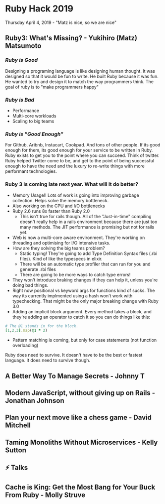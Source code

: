 # Ruby Hack 2019

Thursday April 4, 2019 - "Matz is nice, so we are nice"

## Ruby3: What's Missing? - Yukihiro (Matz) Matsumoto

### *Ruby is Good*

Designing a programing language is like designing human thought.
It was designed so that it would be fun to write.
He built Ruby because it was fun. He wanted to try and design it to match the way programmers think.
The goal of ruby is to "make programmers happy"

### *Ruby is Bad*

- Performance
- Multi-core workloads
- Scaling to big teams

### *Ruby is "Good Enough"*

For Github, Aribnb, Instacart, Cookpad. And tons of other people. If its good enough for them, its good enough for your service to be written in Ruby. Ruby exists to get you to the point where you can succeed.
Think of twitter. Ruby helped Twitter come to be, and get to the point of being successful enough to have the need and the luxury to re-write things with more performant technologies.

### Ruby 3 is coming late next year. What will it do better?

- Memory Usage!! Lots of work is going into improving garbage collection. Helps solve the memory bottleneck.
- Also working on the CPU and I/O bottlenecks
- Ruby 2.6 runs 8x faster than Ruby 2.0
  - This isn't true for rails though. All of the "Just-in-time" compiling doesn't really help in a rails environment because there are just too many methods. The JIT performance is promising but not for rails yet.
- Web is now a multi-core aware environment. They're working on threading and optimising for I/O intensive tasks.
- How are they solving the big teams problem?
  - Static typing! They're going to add Type Definition Syntax files (.rbi files).  Kind of like the typespecs in elixir.
  - There will be an automatic type profiler that can run for you and generate .rbi files
  - There are going to be more ways to catch type errors!
- They won't introduce braking changes if they can help it, unless you're doing bad things.
- Right now positional vs keyword args for functions kind of sucks.  The way its currently implmented using a hash won't work with typechecking.  That might be the only major breaking change with Ruby 3.0
- Adding an implicit block argument. Every method takes a block, and they're adding an operator to catch it so you can do things like this:

```rb
# The @1 stands in for the block.
[1,2,3].map(@1 * 2)
```

- Pattern matching is coming, but only for case statements (not function overloading)

Ruby does need to survive.  It doesn't have to be the best or fastest language.  It does need to survive though.

## A Better Way To Manage Secrets - Johnny T

## Modern JavaScript, without giving up on Rails - Jonathan Johnson

## Plan your next move like a chess game - David Mitchell

## Taming Monoliths Without Microservices - Kelly Sutton

## ⚡️ Talks

## Cache is King: Get the Most Bang for Your Buck From Ruby - Molly Struve
